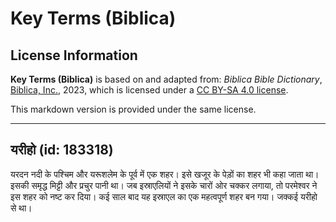 # Key Terms (Biblica)

## License Information

**Key Terms (Biblica)** is based on and adapted from: _Biblica Bible Dictionary_, [Biblica, Inc.](https://www.biblica.com/), 2023, which is licensed under a [CC BY-SA 4.0 license](https://creativecommons.org/licenses/by-sa/4.0/legalcode.en).

This markdown version is provided under the same license.



--------------------------------

## यरीहो (id: 183318)

यरदन नदी के पश्चिम और यरूशलेम के पूर्व में एक शहर। इसे खजूर के पेड़ों का शहर भी कहा जाता था। इसकी समृद्ध मिट्टी और प्रचुर पानी था। जब इस्राएलियों ने इसके चारों ओर चक्कर लगाया, तो परमेश्वर ने इस शहर को नष्ट कर दिया। कई साल बाद यह इस्राएल का एक महत्वपूर्ण शहर बन गया। जक्कई यरीहो से था।


